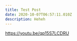 ```yaml
---
title: Test Post
date: 2020-10-07T06:57:11.010Z
description: Heheh
---
```

<https://youtu.be/qp15S7LCDRU>

```

```